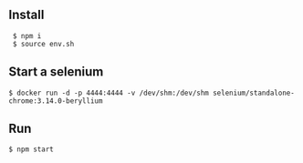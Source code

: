 
## Install
```
 $ npm i
 $ source env.sh
 ```

## Start a selenium 

```
$ docker run -d -p 4444:4444 -v /dev/shm:/dev/shm selenium/standalone-chrome:3.14.0-beryllium

```

 ## Run
 ```
$ npm start
 ```